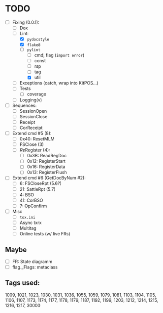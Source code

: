 # TODO

- [ ] Fixing (0.0.1):
  + [ ] Dox
  + [ ] Lint:
    - [x] `pydocstyle`
    - [x] `flake8`
    - [ ] `pylint`
      + [ ] cmd, flag (`import error`)
      + [ ] const
      + [ ] rsp
      + [ ] tag
      + [x] util
  + [ ] Exceptions (catch, wrap into KitPOS&hellip;)
  + [ ] Tests
    - [ ] coverage
  + [ ] Logging(v)
- [ ] Sequences:
  + [ ] SessionOpen
  + [ ] SessionClose
  + [ ] Receipt
  + [ ] CorReceipt
- [ ] Extend cmd #5 (8):
  + [ ] 0x40: ResetMLM
  + [ ] FSClose (3)
  + [ ] *Re*Register (4):
    - [ ] 0x3B: ReadRegDoc
    - [ ] 0x12: RegisterStart
    - [ ] 0x16: RegisterData
    - [ ] 0x13: RegisterFlush
- [ ] Extend cmd #6 (GetDocByNum #2):
  + [ ]  6: FSCloseRpt (5.6?)
  + [ ] 21: SattleRpt (5.7)
  + [ ]  4: BSO
  + [ ] 41: CorBSO
  + [ ]  7: OpConfirm
- [ ] Misc
  + [ ] `tox.ini`
  + [ ] Async txrx
  + [ ] Multitag
  + [ ] Online tests (w/ live FRs)

## Maybe
- [ ] FR: State diagramm
- [ ] flag._Flags: metaclass

## Tags used:
1009, 1021, 1023, 1030, 1031, 1036, 1055, 1059, 1079, 1081,
1103, 1104, 1105, 1106, 1107, 1173, 1174, 1177, 1178, 1179,
1187, 1192, 1199, 1203, 1212, 1214, 1215, 1216, 1217, 30000
